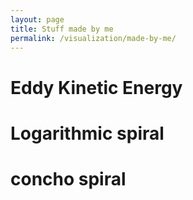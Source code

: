 ```yaml
---
layout: page
title: Stuff made by me
permalink: /visualization/made-by-me/
---
```




 

# Eddy Kinetic Energy
# Logarithmic spiral
# concho spiral
